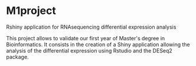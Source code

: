 # M1project
Rshiny application for RNAsequencing differential expression analysis

This project allows to validate our first year of Master's degree in Bioinformatics.
It consists in the creation of a Shiny application allowing the analysis of the differential expression using Rstudio and the DESeq2 package.
